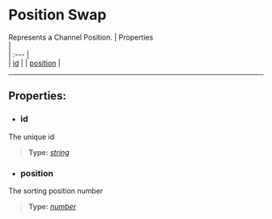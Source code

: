 # Position Swap
Represents a Channel Position.
| Properties <img width=1000/> |  
| :--- |  
| [id](#id) |
| [position](#position) | 


---  
## Properties:  
- ### id  
The unique id
> **Type:** *[string](https://developer.mozilla.org/en-US/docs/Web/JavaScript/Reference/Global_Objects/string)*  

- ### position  
The sorting position number
> **Type:** *[number](https://developer.mozilla.org/en-US/docs/Web/JavaScript/Reference/Global_Objects/number)*  